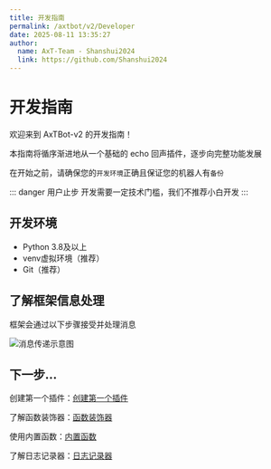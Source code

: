 ```yaml
---
title: 开发指南
permalink: /axtbot/v2/Developer
date: 2025-08-11 13:35:27
author:
  name: AxT-Team - Shanshui2024
  link: https://github.com/Shanshui2024
---
```


# 开发指南
欢迎来到 AxTBot-v2 的开发指南！

本指南将循序渐进地从一个基础的 echo 回声插件，逐步向完整功能发展

在开始之前，请确保您的`开发环境`正确且保证您的机器人有`备份`

::: danger 用户止步
开发需要一定技术门槛，我们不推荐小白开发
:::


## 开发环境
- Python 3.8及以上
- venv虚拟环境（推荐）
- Git（推荐）

## 了解框架信息处理
框架会通过以下步骤接受并处理消息

![消息传递示意图](https://static.axtn.net/docs/img/axtbot/connect.png)

## 下一步...

创建第一个插件：[创建第一个插件](/axtbot/v2/Developer/start)

了解函数装饰器：[函数装饰器](/axtbot/v2/Developer/handler)

使用内置函数：[内置函数](/axtbot/v2/Developer/function)

了解日志记录器：[日志记录器](/axtbot/v2/Developer/logger)